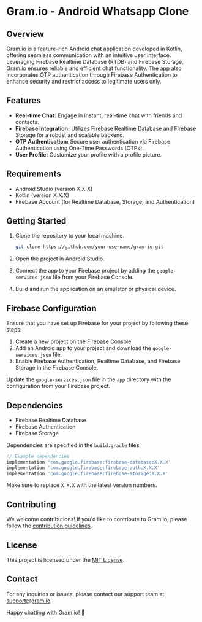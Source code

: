 # Gram.io - Android Whatsapp Clone

## Overview

Gram.io is a feature-rich Android chat application developed in Kotlin, offering seamless communication with an intuitive user interface. Leveraging Firebase Realtime Database (RTDB) and Firebase Storage, Gram.io ensures reliable and efficient chat functionality. The app also incorporates OTP authentication through Firebase Authentication to enhance security and restrict access to legitimate users only.

## Features

- **Real-time Chat:** Engage in instant, real-time chat with friends and contacts.
- **Firebase Integration:** Utilizes Firebase Realtime Database and Firebase Storage for a robust and scalable backend.
- **OTP Authentication:** Secure user authentication via Firebase Authentication using One-Time Passwords (OTPs).
- **User Profile:** Customize your profile with a profile picture.

## Requirements

- Android Studio (version X.X.X)
- Kotlin (version X.X.X)
- Firebase Account (for Realtime Database, Storage, and Authentication)

## Getting Started

1. Clone the repository to your local machine.
   ```bash
   git clone https://github.com/your-username/gram-io.git
   ```

2. Open the project in Android Studio.

3. Connect the app to your Firebase project by adding the `google-services.json` file from your Firebase Console.

4. Build and run the application on an emulator or physical device.

## Firebase Configuration

Ensure that you have set up Firebase for your project by following these steps:

1. Create a new project on the [Firebase Console](https://console.firebase.google.com/).
2. Add an Android app to your project and download the `google-services.json` file.
3. Enable Firebase Authentication, Realtime Database, and Firebase Storage in the Firebase Console.

Update the `google-services.json` file in the `app` directory with the configuration from your Firebase project.

## Dependencies

- Firebase Realtime Database
- Firebase Authentication
- Firebase Storage

Dependencies are specified in the `build.gradle` files.

```gradle
// Example dependencies
implementation 'com.google.firebase:firebase-database:X.X.X'
implementation 'com.google.firebase:firebase-auth:X.X.X'
implementation 'com.google.firebase:firebase-storage:X.X.X'
```

Make sure to replace `X.X.X` with the latest version numbers.

## Contributing

We welcome contributions! If you'd like to contribute to Gram.io, please follow the [contribution guidelines](CONTRIBUTING.md).

## License

This project is licensed under the [MIT License](LICENSE).

## Contact

For any inquiries or issues, please contact our support team at support@gram.io.

Happy chatting with Gram.io! 🚀
